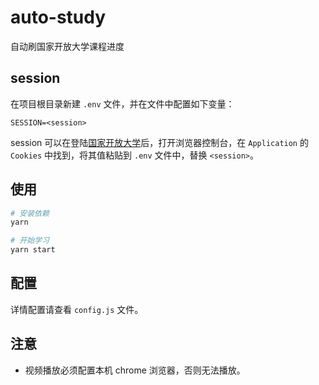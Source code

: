 # auto-study

自动刷国家开放大学课程进度

## session

在项目根目录新建 `.env` 文件，并在文件中配置如下变量：

```
SESSION=<session>
```

session 可以在登陆[国家开放大学](https://menhu.pt.ouchn.cn/site/ouchnPc/index)后，打开浏览器控制台，在 `Application` 的 `Cookies` 中找到，将其值粘贴到 `.env` 文件中，替换 `<session>`。

## 使用

```bash
# 安装依赖
yarn

# 开始学习
yarn start
```

## 配置

详情配置请查看 `config.js` 文件。

## 注意

- 视频播放必须配置本机 chrome 浏览器，否则无法播放。
